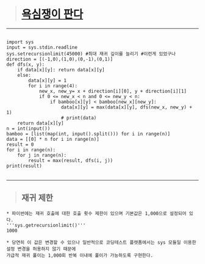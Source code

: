 > # [욕심쟁이 판다](https://www.acmicpc.net/problem/1937, "욕심쟁이 판다")
***
<pre>
<code>
import sys
input = sys.stdin.readline
sys.setrecursionlimit(45000) #최대 재귀 깊이를 늘리기 #이런게 있었구나
direction = [(-1,0),(1,0),(0,-1),(0,1)]
def dfs(x, y):
    if data[x][y]: return data[x][y]
    else:
        data[x][y] = 1
        for i in range(4):
            new_x, new_y= x + direction[i][0], y + direction[i][1]
            if 0 <= new_x < n and 0 <= new_y < n:
                if bamboo[x][y] < bamboo[new_x][new_y]:
                    data[x][y] = max(data[x][y], dfs(new_x, new_y) + 1)
                    # print(data)
    return data[x][y]
n = int(input())
bamboo = [list(map(int, input().split())) for i in range(n)]
data = [[0] * n for i in range(n)]
result = 0
for i in range(n):
    for j in range(n):
        result = max(result, dfs(i, j))
print(result)
</code>
</pre>
***   
> ## 재귀 제한
    * 파이썬에는 재귀 호출에 대한 호출 횟수 제한이 있으며 기본값은 1,000으로 설정되어 있다.
    '''sys.getrecursionlimit()'''
    1000
    
    * 당연히 이 값은 변경할 수 있으나 일반적으로 코딩테스트 플렛폼에서는 sys 모듈일 이용한 설정 변경을 허용하지 않기 때문에 
    가급적 재귀 풀이는 1,000회 반복 이내에 풀이가 가능하도록 구현한다.
